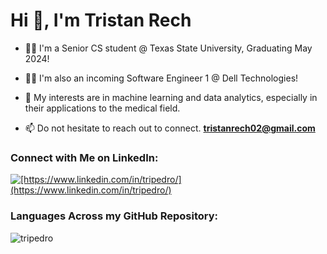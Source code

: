 <h1>Hi 👋, I'm Tristan Rech</h1>

- 🧑‍🎓 I'm a Senior CS student @ Texas State University, Graduating May 2024!
  
- 🧑‍💻 I'm also an incoming Software Engineer 1 @ Dell Technologies!

- 👀 My interests are in machine learning and data analytics, especially in their applications to the medical field.

- 📫 Do not hesitate to reach out to connect. **tristanrech02@gmail.com**

<h3 align="left">Connect with Me on LinkedIn:</h3>
<p align="left">
<a href="https://www.linkedin.com/in/tripedro/" target="blank"><img align="center" src="https://raw.githubusercontent.com/rahuldkjain/github-profile-readme-generator/master/src/images/icons/Social/linked-in-alt.svg" alt="[https://www.linkedin.com/in/tripedro/](https://www.linkedin.com/in/tripedro/)" height="30" width="40" /></a>
</p>

<h3 align="left">Languages Across my GitHub Repository:</h3>


<p><img align="left" src="https://github-readme-stats.vercel.app/api/top-langs?username=tripedro&show_icons=true&locale=en&layout=compact&theme=transparent&hide_progress=true" alt="tripedro" /></p>

<!--- 📄 Know about my experiences [Resume](LINK)>

<!---<p align="left"> <a href="https://www.w3schools.com/cpp/" target="_blank" rel="noreferrer"> 
<img src="https://raw.githubusercontent.com/devicons/devicon/master/icons/python/python-original.svg" alt="python" width="40" height="40"/> </a>
<img src="https://raw.githubusercontent.com/devicons/devicon/2ae2a900d2f041da66e950e4d48052658d850630/icons/pandas/pandas-original.svg" alt="pandas" width="40" height="40"/> </a> <a href="https://www.python.org" target="_blank" rel="noreferrer"> <a href="https://www.tensorflow.org" target="_blank" rel="noreferrer"> 
<img src="https://www.vectorlogo.zone/logos/tensorflow/tensorflow-icon.svg" alt="tensorflow" width="40" height="40"/> </a> </p>>
